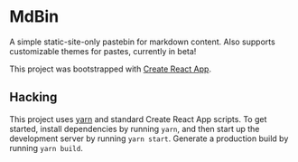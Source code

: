 # MdBin

A simple static-site-only pastebin for markdown content. Also supports customizable themes for pastes, currently in beta!

This project was bootstrapped with [Create React App](https://github.com/facebook/create-react-app).

## Hacking

This project uses [yarn](https://classic.yarnpkg.com/lang/en) and standard Create React App scripts. To get started, install dependencies by running `yarn`, and then start up the development server by running `yarn start`. Generate a production build by running `yarn build`.
